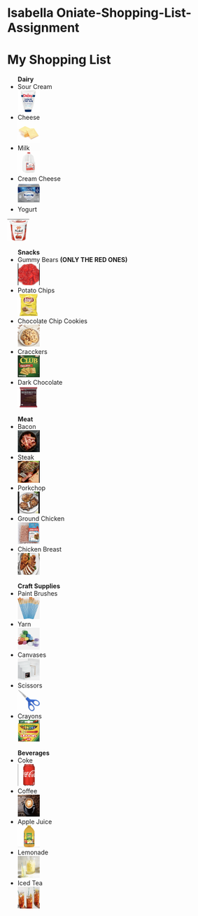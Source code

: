 # Isabella Oniate-Shopping-List-Assignment
<!DOCTYPE html>
<html>
<body>
<h1>My Shopping List</h1>
<ul> <strong>Dairy</strong> 
<li>Sour Cream</li>  <a href="https://www.heb.com/product-detail/daisy-sour-cream/314023"><img src="sourcream.jpg" alt="Sour Cream" width="50" height="50"></a>
<li>Cheese</li>
  <img src="cheese.png" alt="cheese" width="50" height="50">
<li>Milk</li>
  <img src="milk.png" alt="milk" width="50" height="50">
<li>Cream Cheese</li>
  <img src="creamcheese.png" alt="cream cheese" width="50" height="50">
<li>Yogurt</li> </ul>
  <img src="yougurt.png" alt="yogurt" width="50" height="50">
</ul>
<ul> <strong>Snacks</strong>
<li>Gummy Bears <strong>(ONLY THE RED ONES)</strong></li>
   <img src="gummies.png" alt="red gummy bears" width="50" height="50">
<li>Potato Chips</li>
   <img src="chips.png" alt="Lays chips" width="50" height="50">
<li>Chocolate Chip Cookies</li>
   <img src="cookies.png" alt="cookies" width="50" height="50">
<li>Cracckers</li>
   <img src="crackers.png" alt="crackers" width="50" height="50">
<li>Dark Chocolate</li>
   <img src="choc.png" alt="dark chocolate" width="50" height="50">
</ul>
<ul> <strong>Meat</strong>
<li>Bacon</li>
   <img src="bacon.png" alt="bacon" width="50" height="50">
<li>Steak</li>
   <img src="steak.png" alt="steak" width="50" height="50">
<li>Porkchop</li>
   <img src="pork.png" alt="porkchop" width="50" height="50">
<li>Ground Chicken</li>
   <img src="chicken.png" alt="ground chicken" width="50" height="50">
<li>Chicken Breast</li>
   <img src="cbreast.png" alt="chicken breast" width="50" height="50">
</ul>
<ul> <strong>Craft Supplies</strong>
<li>Paint Brushes</li>
   <img src="brushes.png" alt="paint brushes" width="50" height="50">
<li>Yarn</li>
   <img src="yarn.png" alt="yarn" width="50" height="50">
<li>Canvases</li>
   <img src="canvas.png" alt="canvases" width="50" height="50">
<li>Scissors</li>
   <img src="sci.png" alt="scissors" width="50" height="50">
<li>Crayons</li>
   <img src="crayon.png" alt="crayons" width="50" height="50">
</ul>
<ul> <strong>Beverages</strong>
<li>Coke</li>
   <img src="coke.png" alt="coke" width="50" height="50">
<li>Coffee</li>
   <img src="coffee.png" alt="coffee" width="50" height="50">
<li> Apple Juice</li>
   <img src="applejuice.png" alt="apple juice" width="50" height="50">
<li>Lemonade</li>
   <img src="lemon.png" alt="lemonade" width="50" height="50">
<li>Iced Tea</li>
   <img src="icedtea.png" alt="iced tea" width="50" height="50">
</ul>
